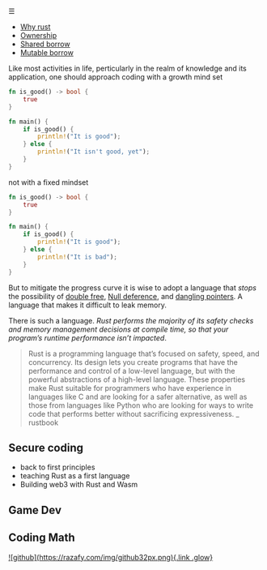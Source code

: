 <div class="bg_lrn"></div><div class="navbar"><a class="openbtn" onclick="openNav()">&#9776;</a></div>
<main>


- [Why rust](https://www.youtube.com/watch?v=_wy4tuFEpz0)
- [Ownership](https://www.youtube.com/watch?v=TCUBSbJENO4)
- [Shared borrow](https://www.youtube.com/watch?v=61bFe3jqi1E)
- [Mutable borrow](https://www.youtube.com/watch?v=pd7PJ6q4I3M)





Like most activities in life, perticularly in the realm of knowledge and its application, 
one should approach coding with a growth mind set 

```Rust
fn is_good() -> bool {
    true
}

fn main() {
    if is_good() {
        println!("It is good");
    } else {
        println!("It isn't good, yet");
    }
}
```

not with a fixed mindset

```rust
fn is_good() -> bool {
    true
}

fn main() {
    if is_good() {
        println!("It is good");
    } else {
        println!("It is bad");
    }
}
```

But to mitigate the progress curve it is wise to adopt a language that *stops*  the possibility 
of [double free](https://owasp.org/www-community/vulnerabilities/Doubly_freeing_memory), [Null deference](https://owasp.org/www-community/vulnerabilities/Null_Dereference), and [dangling pointers](https://owasp.org/www-pdf-archive/OWASP_IL_8_Dangling_Pointer.pdf). A language that makes it difficult to leak memory.

There is such a language. _Rust performs the majority of its safety checks and memory management decisions at compile time, so that your program’s runtime performance isn’t impacted_. 

> Rust is a programming language that’s focused on safety, speed, and concurrency. Its design lets you create programs that have the performance and control of a low-level language, but with the powerful abstractions of a high-level language. These properties make Rust suitable for programmers who have experience in languages like C and are looking for a safer alternative, as well as those from languages like Python who are looking for ways to write code that performs better without sacrificing expressiveness.
_ rustbook



## Secure coding

-   back to first principles
-   teaching Rust as a first language
-   Building web3 with Rust and Wasm

## Game Dev

## Coding Math

<footer>
  <a href="https://github.com/lerina" target="_blank" title="github">![github](https://razafy.com/img/github32px.png){.link .glow}
  </a>
</footer>

<script src="https://razafy.com/js/toc.js"></script>
<script>
let anchor= document.createElement('a');
anchor.href="javascript:closeNav()"; //void(0)"; //anchor[0].onclick = closeNav();
anchor.className = "closebtn";  
anchor.innerHTML="&times;";
document.getElementById("TOC").prepend(anchor);

let navCrumbs= document.createElement('div');
navCrumbs.className = "hover-nav";
navCrumbs.innerHTML = `
<div class="hover-nav">
<ul>
<li><a href="../../../index.html">⇦ home</a></li>
<li><a href="../index.html">lerina</a></li>
<li><a href="./index.html">code</a></li>
</ul>
</div>`;
document.getElementById("TOC").prepend(navCrumbs); 
</script>
